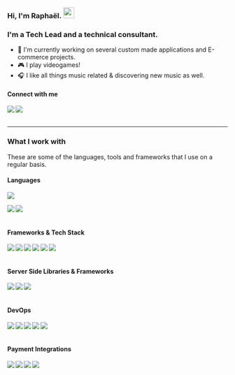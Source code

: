 ### Hi, I'm Raphaël. <img src="https://media.giphy.com/media/hvRJCLFzcasrR4ia7z/giphy.gif" width="25px">

<h3>I'm a Tech Lead and a technical consultant.</h3>

- 💼 I'm currently working on several custom made applications and E-commerce projects.
- 🎮 I play videogames!
- 🎧 I like all things music related & discovering new music as well.

#### Connect with me

<a href="https://www.linkedin.com/in/raphaelbronsveld/"><img align="left" src="https://img.shields.io/badge/LinkedIn-0A66C2?&style=for-the-badge&logo=LinkedIn&logoColor=white" /></a>
<a href="https://bsky.app/profile/raphaelbronsveld.com"><img align="left" src="https://img.shields.io/badge/Bluesky-0285FF?&style=for-the-badge&logo=Bluesky&logoColor=white" /></a>

<br/><br/>

---

### What I work with

<p>These are some of the languages, tools and frameworks that I use on a regular basis.</p>

<h4>Languages</h4>
<p>
  <img src="https://github-readme-stats.vercel.app/api/top-langs/?username=raphaelbronsveld&theme=github_dark&layout=compact&hide=jupyter%20notebook,matlab" />
</p>
<p>
  <img align="left" src="https://img.shields.io/badge/JavaScript-1c1c1c?&style=flat-square&logo=JavaScript" />
  <img align="left" src="https://img.shields.io/badge/PHP-1c1c1c?&style=flat-square&logo=PHP" />
</p>
  
<br/><br/>

<h4>Frameworks & Tech Stack</h4>
<p>
  <img align="left" src="https://img.shields.io/badge/PWA-1c1c1c?&style=flat-square&logo=PWA" />
  <img align="left" src="https://img.shields.io/badge/Vue-1c1c1c?&style=flat-square&logo=Vue.js" />
  <img align="left" src="https://img.shields.io/badge/Nuxt-1c1c1c?&style=flat-square&logo=Nuxt.js" />
  <img align="left" src="https://img.shields.io/badge/Remix-1c1c1c?&style=flat-square&logo=Remix" />
  <img align="left" src="https://img.shields.io/badge/Node-1c1c1c?&style=flat-square&logo=Node.js" />
  <img align="left" src="https://img.shields.io/badge/Tailwindcss-1c1c1c?&style=flat-square&logo=Tailwindcss" />
</p>
  
<br/><br/>

<h4>Server Side Libraries & Frameworks</h4>
<p>
  <img align="left" src="https://img.shields.io/badge/Express-1c1c1c?&style=flat-square&logo=Express" />
  <img align="left" src="https://img.shields.io/badge/GraphQL-1c1c1c?&style=flat-square&logo=GraphQL" />
  <img align="left" src="https://img.shields.io/badge/Firebase-1c1c1c?&style=flat-square&logo=Firebase" />
</p>

<br/><br/>

<h4>DevOps</h4>
<p>
  <img align="left" src="https://img.shields.io/badge/Nginx-1c1c1c?&style=flat-square&logo=Nginx" />
  <img align="left" src="https://img.shields.io/badge/DigitalOcean-1c1c1c?&style=flat-square&logo=DigitalOcean" />
  <img align="left" src="https://img.shields.io/badge/Cloudflare-1c1c1c?&style=flat-square&logo=Cloudflare" />
  <img align="left" src="https://img.shields.io/badge/Docker-1c1c1c?&style=flat-square&logo=Docker" />
  <img align="left" src="https://img.shields.io/badge/Vercel-1c1c1c?&style=flat-square&logo=Vercel" />
</p>

<br/><br/>

<h4>Payment Integrations</h4>
<p>
  <img align="left" src="https://img.shields.io/badge/Adyen-1c1c1c?&style=flat-square&logo=Adyen" />
  <img align="left" src="https://img.shields.io/badge/PayPal-1c1c1c?&style=flat-square&logo=PayPal" />
  <img align="left" src="https://img.shields.io/badge/ApplePay-1c1c1c?&style=flat-square&logo=ApplePay" />
  <img align="left" src="https://img.shields.io/badge/GooglePay-1c1c1c?&style=flat-square&logo=GooglePay" />
</p>

<br/><br/>
